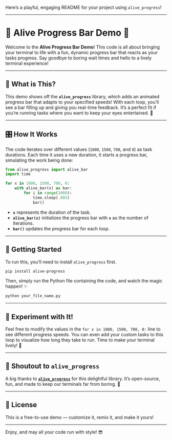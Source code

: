 Here’s a playful, engaging README for your project using `alive_progress`!

---

# 🎉 Alive Progress Bar Demo 🚀

Welcome to the **Alive Progress Bar Demo**! This code is all about bringing your terminal to life with a fun, dynamic progress bar that reacts as your tasks progress. Say goodbye to boring wait times and hello to a lively terminal experience!

---

## 📝 What is This?

This demo shows off the **`alive_progress`** library, which adds an animated progress bar that adapts to your specified speeds! With each loop, you’ll see a bar filling up and giving you real-time feedback. It’s a perfect fit if you’re running tasks where you want to keep your eyes entertained. 🎨

---

## 🎛️ How It Works

The code iterates over different values (`1000`, `1500`, `700`, and `0`) as task durations. Each time it uses a new duration, it starts a progress bar, simulating the work being done:

```python
from alive_progress import alive_bar
import time

for x in 1000, 1500, 700, 0:
    with alive_bar(x) as bar:
        for i in range(1000):
            time.sleep(.005)
            bar()
```

- **`x`** represents the duration of the task.
- **`alive_bar(x)`** initializes the progress bar with **`x`** as the number of iterations.
- **`bar()`** updates the progress bar for each loop.

---

## 🚀 Getting Started

To run this, you’ll need to install `alive_progress` first.

```bash
pip install alive-progress
```

Then, simply run the Python file containing the code, and watch the magic happen! ✨

```bash
python your_file_name.py
```

---

## 🧪 Experiment with It!

Feel free to modify the values in the `for x in 1000, 1500, 700, 0:` line to see different progress speeds. You can even add your custom tasks to this loop to visualize how long they take to run. Time to make your terminal lively! 🎉

---

## 📣 Shoutout to `alive_progress` 

A big thanks to **[`alive_progress`](https://github.com/rsalmei/alive-progress)** for this delightful library. It’s open-source, fun, and made to keep our terminals far from boring. 🌟

---

## 📜 License

This is a free-to-use demo — customize it, remix it, and make it yours! 

---

Enjoy, and may all your code run with style! 😎